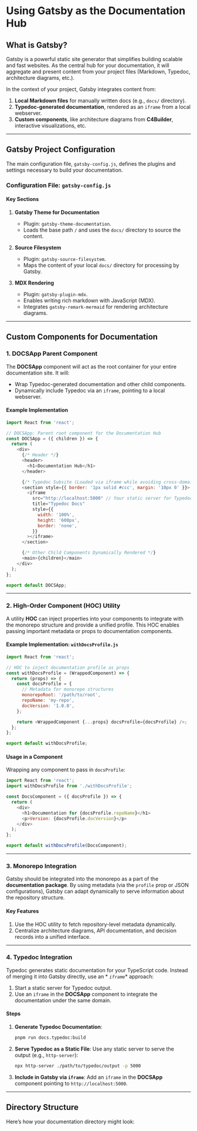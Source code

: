 # **Using Gatsby as the Documentation Hub**

## **What is Gatsby?**

Gatsby is a powerful static site generator that simplifies building scalable and fast websites. As the central hub for
your documentation, it will aggregate and present content from your project files (Markdown, Typedoc, architecture
diagrams, etc.).

In the context of your project, Gatsby integrates content from:

1. **Local Markdown files** for manually written docs (e.g., `docs/` directory).
2. **Typedoc-generated documentation**, rendered as an `iframe` from a local webserver.
3. **Custom components**, like architecture diagrams from **C4Builder**, interactive visualizations, etc.

---

## **Gatsby Project Configuration**

The main configuration file, `gatsby-config.js`, defines the plugins and settings necessary to build your documentation.

### **Configuration File: `gatsby-config.js`**

#### **Key Sections**

1. **Gatsby Theme for Documentation**
    - Plugin: `gatsby-theme-documentation`.
    - Loads the base path `/` and uses the `docs/` directory to source the content.

2. **Source Filesystem**
    - Plugin: `gatsby-source-filesystem`.
    - Maps the content of your local `docs/` directory for processing by Gatsby.

3. **MDX Rendering**
    - Plugin: `gatsby-plugin-mdx`.
    - Enables writing rich markdown with JavaScript (MDX).
    - Integrates `gatsby-remark-mermaid` for rendering architecture diagrams.

---

## **Custom Components for Documentation**

### 1. **DOCSApp Parent Component**

The **DOCSApp** component will act as the root container for your entire documentation site. It will:

- Wrap Typedoc-generated documentation and other child components.
- Dynamically include Typedoc via an `iframe`, pointing to a local webserver.

#### **Example Implementation**

```javascript
import React from 'react';

// DOCSApp: Parent root component for the Documentation Hub
const DOCSApp = ({ children }) => {
  return (
    <div>
      {/* Header */}
      <header>
        <h1>Documentation Hub</h1>
      </header>

      {/* Typedoc Subsite (Loaded via iframe while avoiding cross-domain issues) */}
      <section style={{ border: '1px solid #ccc', margin: '10px 0' }}>
        <iframe
          src="http://localhost:5000" // Your static server for Typedoc
          title="Typedoc Docs"
          style={{
            width: '100%',
            height: '600px',
            border: 'none',
          }}
        ></iframe>
      </section>

      {/* Other Child Components Dynamically Rendered */}
      <main>{children}</main>
    </div>
  );
};

export default DOCSApp;
```

---

### 2. **High-Order Component (HOC) Utility**

A utility **HOC** can inject properties into your components to integrate with the monorepo structure and provide a
unified profile. This HOC enables passing important metadata or props to documentation components.

#### **Example Implementation: `withDocsProfile.js`**

```javascript
import React from 'react';

// HOC to inject documentation profile as props
const withDocsProfile = (WrappedComponent) => {
  return (props) => {
    const docsProfile = {
      // Metadata for monorepo structures
      monorepoRoot: '/path/to/root',
      repoName: 'my-repo',
      docVersion: '1.0.0',
    };

    return <WrappedComponent {...props} docsProfile={docsProfile} />;
  };
};

export default withDocsProfile;
```

#### **Usage in a Component**

Wrapping any component to pass in `docsProfile`:

```javascript
import React from 'react';
import withDocsProfile from './withDocsProfile';

const DocsComponent = ({ docsProfile }) => {
  return (
    <div>
      <h1>Documentation for {docsProfile.repoName}</h1>
      <p>Version: {docsProfile.docVersion}</p>
    </div>
  );
};

export default withDocsProfile(DocsComponent);
```

---

### 3. **Monorepo Integration**

Gatsby should be integrated into the monorepo as a part of the **documentation package**. By using metadata (via the
`profile` prop or JSON configurations), Gatsby can adapt dynamically to serve information about the repository
structure.

#### **Key Features**

1. Use the HOC utility to fetch repository-level metadata dynamically.
2. Centralize architecture diagrams, API documentation, and decision records into a unified interface.

---

### 4. **Typedoc Integration**

Typedoc generates static documentation for your TypeScript code. Instead of merging it into Gatsby directly, use an *
*`iframe`** approach:

1. Start a static server for Typedoc output.
2. Use an `iframe` in the **DOCSApp** component to integrate the documentation under the same domain.

#### **Steps**

1. **Generate Typedoc Documentation**:
   ```sh
   pnpm run docs.typedoc:build
   ```

2. **Serve Typedoc as a Static File**:
   Use any static server to serve the output (e.g., `http-server`):
   ```sh
   npx http-server ./path/to/typedoc/output -p 5000
   ```

3. **Include in Gatsby via `iframe`**:
   Add an `iframe` in the **DOCSApp** component pointing to `http://localhost:5000`.

---

## **Directory Structure**

Here’s how your documentation directory might look: